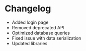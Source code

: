# Changelog

- Added login page
- Removed deprecated API
- Optimized database queries
- Fixed issue with data serialization
- Updated libraries
